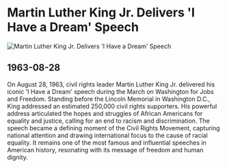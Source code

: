 # Martin Luther King Jr. Delivers 'I Have a Dream' Speech

![Martin Luther King Jr. Delivers 'I Have a Dream' Speech](https://media.npr.org/assets/img/2017/01/15/king-speech_custom-4fabdf1a0c3778d1b25750c1593f10a6ac7ed391.jpg?s=1100&c=50&f=jpeg)

## 1963-08-28

On August 28, 1963, civil rights leader Martin Luther King Jr. delivered his iconic 'I Have a Dream' speech during the March on Washington for Jobs and Freedom. Standing before the Lincoln Memorial in Washington D.C., King addressed an estimated 250,000 civil rights supporters. His powerful address articulated the hopes and struggles of African Americans for equality and justice, calling for an end to racism and discrimination. The speech became a defining moment of the Civil Rights Movement, capturing national attention and drawing international focus to the cause of racial equality. It remains one of the most famous and influential speeches in American history, resonating with its message of freedom and human dignity.